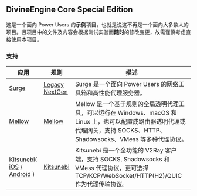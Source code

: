## DivineEngine Core Special Edition

这是一个面向 Power Users 的**示例**项目，也就是说这不再是一个面向大多数人的项目。且项目中的文件及内容会根据测试实验而**随时**的修改变更，故需谨慎考虑直接使用本项目。

### 支持

| 应用                                                         | 规则                                                         | 描述                                                         |
| ------------------------------------------------------------ | ------------------------------------------------------------ | ------------------------------------------------------------ |
| [Surge](https://nssurge.com/)                                | [Legacy](https://raw.githubusercontent.com/DivineEngine/Rules/core/Surge/Legacy.conf)<br /> [NextGen](https://raw.githubusercontent.com/DivineEngine/Rules/core/Surge/NextGen.conf) | Surge 是一个面向 Power Users 的网络工具箱和高性能代理服务器。 |
| [Mellow](https://github.com/eycorsican/mellow/blob/master/README.md) | [Mellow](https://raw.githubusercontent.com/DivineEngine/Rules/core/Mellow/Mellow.conf) | Mellow 是一个基于规则的全局透明代理工具，可以运行在 Windows、macOS 和 Linux 上，也可以配置成路由器透明代理或代理网关，支持 SOCKS、HTTP、Shadowsocks、VMess 等多种代理协议。 |
| Kitsunebi( [iOS](https://apps.apple.com/app/apple-store/id1446584073) / [Android](https://play.google.com/store/apps/details?id=fun.kitsunebi.kitsunebi4android&hl=zh) ) | [Kitsunebi](https://raw.githubusercontent.com/DivineEngine/Rules/core/Kitsunebi/Kitsunebi.conf) | Kitsunebi 是一个全功能的 V2Ray 客户端，支持 SOCKS, Shadowsocks 和 VMess 代理协议，更可选择 TCP/KCP/WebSocket/HTTP(H2)/QUIC 作为代理传输协议。 |







